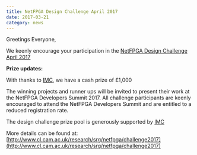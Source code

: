```yaml
---
title: NetFPGA Design Challenge April 2017
date: 2017-03-21
category: news
---
```


Greetings Everyone,

We keenly encourage your participation in the [NetFPGA Design Challenge April 2017](http://www.cl.cam.ac.uk/research/srg/netfpga/challenge2017)

**Prize updates:**

With thanks to [IMC](http://www.imc.nl/), we have a cash prize of £1,000

The winning projects and runner ups will be invited to present their work at the NetFPGA Developers Summit 2017. All challenge participants are keenly encouraged to attend the NetFPGA Developers Summit and are entitled to a reduced registration rate.

The design challenge prize pool is generously supported by [IMC](http://www.imc.nl/)

More details can be found at: [http://www.cl.cam.ac.uk/research/srg/netfpga/challenge2017](http://www.cl.cam.ac.uk/research/srg/netfpga/challenge2017)
